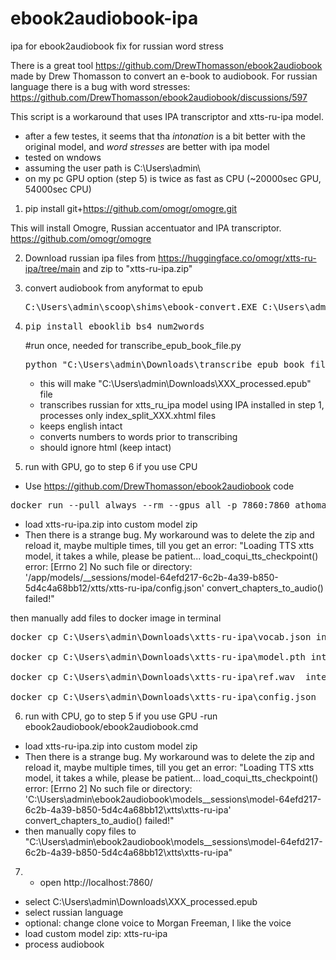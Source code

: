 # ebook2audiobook-ipa
ipa for ebook2audiobook fix for russian word stress

There is a great tool https://github.com/DrewThomasson/ebook2audiobook made by Drew Thomasson to convert an e-book to audiobook. For russian language there is a bug with word stresses: https://github.com/DrewThomasson/ebook2audiobook/discussions/597

This script is a workaround that uses IPA transcriptor and xtts-ru-ipa model.

- after a few testes, it seems that tha _intonation_ is a bit better with the original model, and _word stresses_ are better with ipa model
- tested on wndows
- assuming the user path is C:\Users\admin\
- on my pc GPU option (step 5) is twice as fast as CPU (~20000sec GPU, 54000sec CPU)

1. pip install git+https://github.com/omogr/omogre.git

This will install Omogre, Russian accentuator and IPA transcriptor. https://github.com/omogr/omogre

2. Download russian ipa files from https://huggingface.co/omogr/xtts-ru-ipa/tree/main
 and zip to "xtts-ru-ipa.zip"

3. convert audiobook from anyformat to epub
   <pre>C:\Users\admin\scoop\shims\ebook-convert.EXE C:\Users\admin\Downloads\XXX.fb2 C:\Users\admin\Downloads\XXX.epub</pre>

4. 
	<pre>pip install ebooklib bs4 num2words</pre>
	#run once, needed for transcribe_epub_book_file.py
	<pre>python "C:\Users\admin\Downloads\transcribe_epub_book_file.py" "C:\Users\admin\Downloads\Downloads\XXX.epub"</pre>
	- this will make "C:\Users\admin\Downloads\XXX_processed.epub" file
	- transcribes russian for xtts_ru_ipa model using IPA installed in step 1, processes only index_split_XXX.xhtml files
 	- keeps english intact
  	- converts numbers to words prior to transcribing
   	- should ignore html (keep intact)
	
5. run with GPU, go to step 6 if you use CPU
- Use https://github.com/DrewThomasson/ebook2audiobook code
<pre>docker run --pull always --rm --gpus all -p 7860:7860 athomasson2/ebook2audiobook </pre>
- load xtts-ru-ipa.zip into custom model zip
- Then there is a strange bug. My workaround was to delete the zip and reload it, maybe multiple times, till you get an error:
"Loading TTS xtts model, it takes a while, please be patient...
load_coqui_tts_checkpoint() error: [Errno 2] No such file or directory: '/app/models/__sessions/model-64efd217-6c2b-4a39-b850-5d4c4a68bb12/xtts/xtts-ru-ipa/config.json'
convert_chapters_to_audio() failed!"

then manually add files to docker image in terminal 
<pre>docker cp C:\Users\admin\Downloads\xtts-ru-ipa\vocab.json interesting_hypatia:/app/models/__sessions/model-64efd217-6c2b-4a39-b850-5d4c4a68bb12/xtts/xtts-ru-ipa</br>
docker cp C:\Users\admin\Downloads\xtts-ru-ipa\model.pth interesting_hypatia:/app/models/__sessions/model-64efd217-6c2b-4a39-b850-5d4c4a68bb12/xtts/xtts-ru-ipa</br>
docker cp C:\Users\admin\Downloads\xtts-ru-ipa\ref.wav  interesting_hypatia:/app/models/__sessions/model-64efd217-6c2b-4a39-b850-5d4c4a68bb12/xtts/xtts-ru-ipa</br>
docker cp C:\Users\admin\Downloads\xtts-ru-ipa\config.json  interesting_hypatia:/app/models/__sessions/model-64efd217-6c2b-4a39-b850-5d4c4a68bb12/xtts/xtts-ru-ipa</pre>
	
6. run with CPU, go to step 5 if you use GPU
-run ebook2audiobook/ebook2audiobook.cmd
- load xtts-ru-ipa.zip into custom model zip
- Then there is a strange bug. My workaround was to delete the zip and reload it, maybe multiple times, till you get an error:
"Loading TTS xtts model, it takes a while, please be patient...
load_coqui_tts_checkpoint() error: [Errno 2] No such file or directory: 'C:\Users\admin\ebook2audiobook\models\__sessions\model-64efd217-6c2b-4a39-b850-5d4c4a68bb12\xtts\xtts-ru-ipa'
convert_chapters_to_audio() failed!"
- then manually copy files to "C:\Users\admin\ebook2audiobook\models\__sessions\model-64efd217-6c2b-4a39-b850-5d4c4a68bb12\xtts\xtts-ru-ipa"


7. - open http://localhost:7860/
- select C:\Users\admin\Downloads\XXX_processed.epub
- select russian language
- optional: change clone voice to Morgan Freeman, I like the voice
- load custom model zip: xtts-ru-ipa
- process audiobook
	
	
